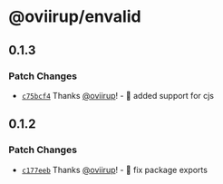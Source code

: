 # @oviirup/envalid

## 0.1.3

### Patch Changes

- [`c75bcf4`](https://github.com/oviirup/envalid/commit/c75bcf4a9c65f8fa4172726ad1dc9e0025ff9b2d) Thanks [@oviirup](https://github.com/oviirup)! - 🔧 added support for cjs

## 0.1.2

### Patch Changes

- [`c177eeb`](https://github.com/oviirup/envalid/commit/c177eebccbb313aad619651864e09454660afefd) Thanks [@oviirup](https://github.com/oviirup)! - 🐛 fix package exports
